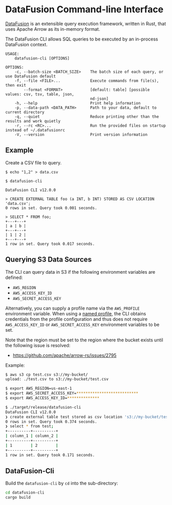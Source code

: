 <!---
  Licensed to the Apache Software Foundation (ASF) under one
  or more contributor license agreements.  See the NOTICE file
  distributed with this work for additional information
  regarding copyright ownership.  The ASF licenses this file
  to you under the Apache License, Version 2.0 (the
  "License"); you may not use this file except in compliance
  with the License.  You may obtain a copy of the License at

    http://www.apache.org/licenses/LICENSE-2.0

  Unless required by applicable law or agreed to in writing,
  software distributed under the License is distributed on an
  "AS IS" BASIS, WITHOUT WARRANTIES OR CONDITIONS OF ANY
  KIND, either express or implied.  See the License for the
  specific language governing permissions and limitations
  under the License.
-->

# DataFusion Command-line Interface

[DataFusion](https://github.com/apache/arrow-datafusion) is an extensible query execution framework, written in Rust, that uses Apache Arrow as its in-memory format.

The DataFusion CLI allows SQL queries to be executed by an in-process DataFusion context.

```ignore
USAGE:
    datafusion-cli [OPTIONS]

OPTIONS:
    -c, --batch-size <BATCH_SIZE>    The batch size of each query, or use DataFusion default
    -f, --file <FILE>...             Execute commands from file(s), then exit
        --format <FORMAT>            [default: table] [possible values: csv, tsv, table, json,
                                     nd-json]
    -h, --help                       Print help information
    -p, --data-path <DATA_PATH>      Path to your data, default to current directory
    -q, --quiet                      Reduce printing other than the results and work quietly
    -r, --rc <RC>...                 Run the provided files on startup instead of ~/.datafusionrc
    -V, --version                    Print version information

```

## Example

Create a CSV file to query.

```bash,ignore
$ echo "1,2" > data.csv
```

```sql,ignore
$ datafusion-cli

DataFusion CLI v12.0.0

> CREATE EXTERNAL TABLE foo (a INT, b INT) STORED AS CSV LOCATION 'data.csv';
0 rows in set. Query took 0.001 seconds.

> SELECT * FROM foo;
+---+---+
| a | b |
+---+---+
| 1 | 2 |
+---+---+
1 row in set. Query took 0.017 seconds.
```

## Querying S3 Data Sources

The CLI can query data in S3 if the following environment variables are defined:

- `AWS_REGION`
- `AWS_ACCESS_KEY_ID`
- `AWS_SECRET_ACCESS_KEY`

Alternatively, you can supply a profile name via the `AWS_PROFILE` environment variable. When using a [named profile](https://docs.aws.amazon.com/cli/latest/userguide/cli-configure-files.html), the CLI obtains credentials from the profile configuration and thus does not require `AWS_ACCESS_KEY_ID` or `AWS_SECRET_ACCESS_KEY` environment variables to be set.

Note that the region must be set to the region where the bucket exists until the following issue is resolved:

- https://github.com/apache/arrow-rs/issues/2795

Example:

```bash
$ aws s3 cp test.csv s3://my-bucket/
upload: ./test.csv to s3://my-bucket/test.csv

$ export AWS_REGION=us-east-1
$ export AWS_SECRET_ACCESS_KEY=***************************
$ export AWS_ACCESS_KEY_ID=**************

$ ./target/release/datafusion-cli
DataFusion CLI v12.0.0
❯ create external table test stored as csv location 's3://my-bucket/test.csv';
0 rows in set. Query took 0.374 seconds.
❯ select * from test;
+----------+----------+
| column_1 | column_2 |
+----------+----------+
| 1        | 2        |
+----------+----------+
1 row in set. Query took 0.171 seconds.
```

## DataFusion-Cli

Build the `datafusion-cli` by `cd` into the sub-directory:

```bash
cd datafusion-cli
cargo build
```

[df]: https://crates.io/crates/datafusion
